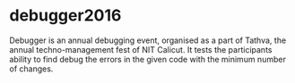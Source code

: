 # debugger2016

Debugger is an annual debugging event, organised as a part of Tathva, the annual  techno-management fest of NIT Calicut. It tests the participants ability to find debug the errors in the given code with the minimum number of changes.
